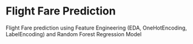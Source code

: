 # Flight Fare Prediction
Flight Fare prediction using Feature Engineering (EDA, OneHotEncoding, LabelEncoding) and Random Forest Regression Model
